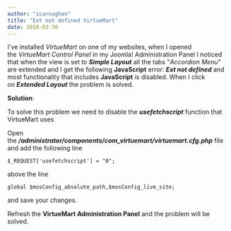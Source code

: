 ```yaml
---
author: "icarnaghan"
title: "Ext not defined VirtueMart"
date: 2018-03-30
---
```


I've installed _VirtueMart_ on one of my websites, when I opened the _VirtueMart Control Panel_ in my Joomla! Administration Panel I noticed that when the view is set to _**Simple Layout**_ all the tabs "_Accordion Menu_" are extended and I get the following **JavaScript** error: _**Ext not defined**_ and most functionality that includes **JavaScript** is disabled. When I click on _**Extended Layout**_ the problem is solved.

**Solution**:

To solve this problem we need to disable the _**usefetchscript**_ function that VirtueMart uses

Open the _**/administrator/components/com\_virtuemart/virtuemart.cfg.php**_ file and add the following line

```
$_REQUEST['usefetchscript'] = "0";
```

above the line

```
global $mosConfig_absolute_path,$mosConfig_live_site;
```

and save your changes.

Refresh the **VirtueMart Administration Panel** and the problem will be solved.
